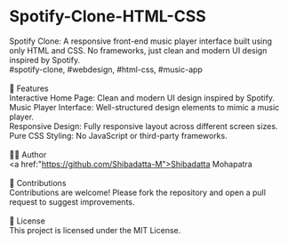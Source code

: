 # Spotify-Clone-HTML-CSS
Spotify Clone: A responsive front-end music player interface built using only HTML and CSS. No frameworks, just clean and modern UI design inspired by Spotify.
<br>
#spotify-clone, #webdesign, #html-css, #music-app
<br>
<br>
📑 Features
<br>
Interactive Home Page: Clean and modern UI design inspired by Spotify.
<br>
Music Player Interface: Well-structured design elements to mimic a music player.
<br>
Responsive Design: Fully responsive layout across different screen sizes.
<br>
Pure CSS Styling: No JavaScript or third-party frameworks.
<br>
<br>
👩‍💻 Author
<br>
<a href:"https://github.com/Shibadatta-M">Shibadatta Mohapatra</a>
<br>
<br>
🤝 Contributions
<br>
Contributions are welcome! Please fork the repository and open a pull request to suggest improvements.
<br>
<br>
📄 License
<br>
This project is licensed under the MIT License.
